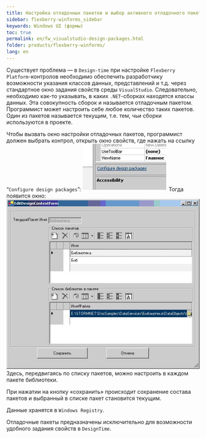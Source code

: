```yaml
---
title: Настройка отладочных пакетов и выбор активного отладочного пакета
sidebar: flexberry-winforms_sidebar
keywords: Windows UI (формы)
toc: true
permalink: en/fw_visualstudio-design-packages.html
folder: products/flexberry-winforms/
lang: en
---
```


Существует проблема — в `Design-time` при настройке `Flexberry Platform`-контролов необходимо обеспечить разработчику возможности указания классов данных, представлений и т.д. через стандартное окно задания свойств среды `VisualStudio`. Следовательно, необходимо как-то указывать, в каких `.NET`-сборках находятся классы данных. Эта совокупность сборок и называется отладочным пакетом. Программист может настроить себе любое количество таких пакетов. Один из пакетов называется текущим, т.е. тем, чьи сборки используются в проекте.


Чтобы вызвать окно настройки отладочных пакетов, программист должен выбрать контрол, открыть окно свойств,  где нажать на ссылку “`Configure design packages`”:
![](/images/pages/products/flexberry-winforms/development/primer13.jpg)
Тогда появится окно:
![](/images/pages/products/flexberry-winforms/development/primer14.jpg)
Здесь, передвигаясь по списку пакетов, можно настроить в каждом пакете библиотеки.

При нажатии на кнопку «сохранить» происходит сохранение состава пакетов и выбранный в списке пакет становится текущим.

Данные хранятся в `Windows Registry`.

Отладочные пакеты предназначены исключительно для возможности удобного задания свойств в `DesignTime`.
 

